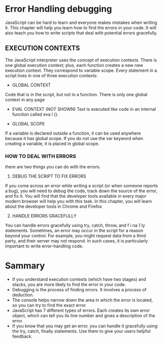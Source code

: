 # Error Handling debugging

JavaScript can be hard to learn and everyone makes
mistakes when writing it. This chapter will help you learn
how to find the errors in your code. It will also teach you how
to write scripts that deal with potential errors gracefully. 

## EXECUTION CONTEXTS

The JavaScript interpreter uses the concept of execution contexts.
There is one global execution context; plus, each function creates a new
new execution context. They correspond to variable scope. 
Every statement in a script lives in one of three
execution contexts: 
- GLOBAL CONTEXT

Code that is in the script, but not in a function.
There is only one global context in any page

-  EVAL CONTEXT (NOT SHOWN)
Text is executed like code in an internal function
called eva l {).

- GLOBAL SCOPE

If a variable is declared outside a function, it can
be used anywhere because it has global scope.
If you do not use the var keyword when creating
a variable, it is placed in global scope. 

### HOW TO DEAL WITH ERRORS 
there are two things you can do with the errors. 
1. DEBUG THE SCRIPT TO FIX ERRORS

If you come across an error while writing a script
(or when someone reports a bug), you will need to
debug the code, track down the source of the error,
and fix it.
You will find that the developer tools available in
every major modern browser will help you with
this task. In this chapter, you will learn about the
developer tools in Chrome and Firefox

2. HANDLE ERRORS GRACEFULLY

You can handle errors gracefully using try, catch,
throw, and f i na 1 ly statements.
Sometimes, an error may occur in the script for a
reason beyond your control. For example, you might
request data from a third party, and their server
may not respond. In such cases, it is particularly
important to write error-handling code. 

# Sammary 
- If you understand execution contexts (which have two
stages) and stacks, you are more likely to find the error
in your code.
- Debugging is the process of finding errors. It involves a
process of deduction.
- The console helps narrow down the area in which the
error is located, so you can try to find the exact error.
- JavaScript has 7 different types of errors. Each creates
its own error object, which can tell you its line number
and gives a description of the error.
- If you know that you may get an error, you can handle
it gracefully using the try, catch, finally statements.
Use them to give your users helpful feedback. 